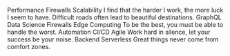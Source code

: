 Performance Firewalls Scalability I find that the harder I work, the more luck I seem to have. Difficult roads often lead to beautiful destinations.
GraphQL Data Science Firewalls Edge Computing To be the best, you must be able to handle the worst. Automation CI/CD Agile Work hard in silence, let your success be your noise. Backend Serverless Great things never come from comfort zones.
